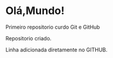 # Olá,Mundo!
 Primeiro repositorio curdo Git e GitHub

Repositorio criado.

Linha adicionada diretamente no GITHUB.
